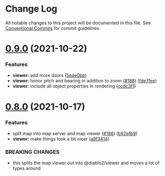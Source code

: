 # Change Log

All notable changes to this project will be documented in this file.
See [Conventional Commits](https://conventionalcommits.org) for commit guidelines.

# [0.9.0](https://github.com/blacha/diablo2/compare/v0.8.0...v0.9.0) (2021-10-22)


### Features

* **viewer:** add more doors ([5ede0bb](https://github.com/blacha/diablo2/commit/5ede0bbecdc70af990be84b1e413f8f363fdb351))
* **viewer:** honor pitch and bearing in addition to zoom ([#188](https://github.com/blacha/diablo2/issues/188)) ([fde7fee](https://github.com/blacha/diablo2/commit/fde7fee30d11bd119dcfa752e16bd1ced4b261db))
* **viewer:** include all object properties in rendering ([ccdc3f1](https://github.com/blacha/diablo2/commit/ccdc3f1d3cd12644cc3074aaa30500358ff7367f))





# [0.8.0](https://github.com/blacha/diablo2/compare/v0.7.0...v0.8.0) (2021-10-17)


### Features

* split map into map server and map viewer ([#186](https://github.com/blacha/diablo2/issues/186)) ([b92efb9](https://github.com/blacha/diablo2/commit/b92efb9c012527fc4d9b36eb286dadcbc52f0be9))
* **viewer:** make things look a bit nicer ([a9f3414](https://github.com/blacha/diablo2/commit/a9f3414d73bca5b4a90822bcf6a04603c18cbb44))


### BREAKING CHANGES

* this splits the map viewer out into @diablo2/viewer and moves a lot of types around
